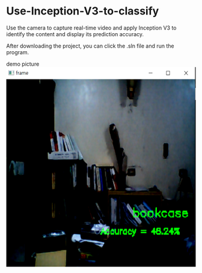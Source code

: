 # Use-Inception-V3-to-classify
Use the camera to capture real-time video and apply Inception V3 to identify the content and display its prediction accuracy. 

After downloading the project, you can click the .sln file and run the program.

demo picture
![image](https://github.com/ilovec8763/Use-Inception-V3-to-classify/blob/master/demo.png)
